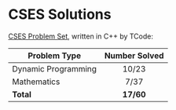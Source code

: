 # CSES Solutions

[CSES Problem Set](https://cses.fi/problemset/), written in C++ by TCode:

| Problem Type          | Number Solved |
|-----------------------|:-------------:|
| Dynamic Programming   |     10/23     |
| Mathematics           |     7/37      |
| **Total**             |   **17/60**   |
